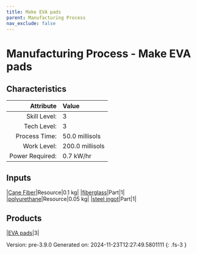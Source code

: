 ```yaml
---
title: Make EVA pads
parent: Manufacturing Process
nav_exclude: false
---
```

# Manufacturing Process - Make EVA pads


## Characteristics

| Attribute      | Value |
|--------:|:------|
|Skill Level:|3|
|Tech Level:|3|
|Process Time:|50.0 millisols|
|Work Level:|200.0 millisols|
|Power Required:|0.7 kW/hr|

## Inputs

|[Cane Fiber](../resource/cane-fiber.html)|Resource|0.1 kg|
|[fiberglass](../part/fiberglass.html)|Part|1|
|[polyurethane](../resource/polyurethane.html)|Resource|0.05 kg|
|[steel ingot](../part/steel-ingot.html)|Part|1|

## Products

|[EVA pads](../part/eva-pads.html)|3|


Version: pre-3.9.0 Generated on: 2024-11-23T12:27:49.5801111
{: .fs-3 }

